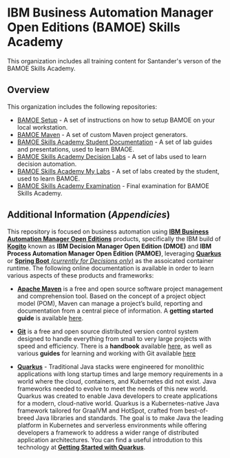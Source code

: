 # IBM Business Automation Manager Open Editions (BAMOE) Skills Academy
This organization includes all training content for Santander's verson of the BAMOE Skills Academy.

## Overview
This organization includes the following repositories:

- [BAMOE Setup](https://github.com/santander-bamoe/bamoe-setup) - A set of instructions on how to setup BAMOE on your local workstation.
- [BAMOE Maven](https://github.com/santander-bamoe/bamoe-maven) - A set of custom Maven project generators.
- [BAMOE Skills Academy Student Documentation](../../bamoe-skills-academy-documentation/README.md) - A set of lab guides and presentations, used to learn BMAOE.
- [BAMOE Skills Academy Decision Labs](../../bamoe-skills-academy-decision-labs/README.md) - A set of labs used to learn decision automation.
- [BAMOE Skills Academy My Labs](../../bamoe-skills-academy-my-labs/README.md) - A set of labs created by the student, used to learn BAMOE.
- [BAMOE Skills Academy Examination](../../bamoe-skills-examinaton/README.md) - Final examination for BAMOE Skills Academy.

## Additional Information (*Appendicies*)
This repository is focused on business automation using [**IBM Business Automation Manager Open Editions**](https://www.ibm.com/docs/en/ibamoe/9.2.x) products, specifically the IBM build of [**Kogito**](https://kogito.kie.org/) known as **IBM Decision Manager Open Edition (DMOE)** and **IBM Process Automation Manager Open Edition (PAMOE)**, leveraging [**Quarkus**](https://quarkus.io/) or [**Spring Boot** _(currently for Decisions only)_](https://spring.io/) as the assoicated container runtime.  The following online documentation is available in order to learn various aspects of these products and frameworks:

- [**Apache Maven**](https://maven.apache.org/) is a free and open source software project management and comprehension tool. Based on  the concept of a project object model (POM), Maven can manage a project’s build, reporting and documentation from a central piece of  information. A **getting started guide** is available [here](http://maven.apache.org/guides/getting-started/).

- [**Git**](https://git-scm.com//) is a free and open source distributed version control system designed to handle everything from small to very large projects with speed and efficiency. There is a **handbook** available [here](https://guides.github.com/introduction/git-handbook/), as well as various **guides** for learning and working with Git available [here](https://guides.github.com/)

- [**Quarkus**](https://quarkus.io/) - Traditional Java stacks were engineered for monolithic applications with long startup times and large memory requirements in a world where the cloud, containers, and Kubernetes did not exist. Java frameworks needed to evolve to meet the needs of this new world.  Quarkus was created to enable Java developers to create applications for a modern, cloud-native world. Quarkus is a Kubernetes-native Java framework tailored for GraalVM and HotSpot, crafted from best-of-breed Java libraries and standards. The goal is to make Java the leading platform in Kubernetes and serverless environments while offering developers a framework to address a wider range of distributed application architectures.  You can find a useful introdution to this technology at [**Getting Started with Quarkus**](https://quarkus.io/get-started/).
